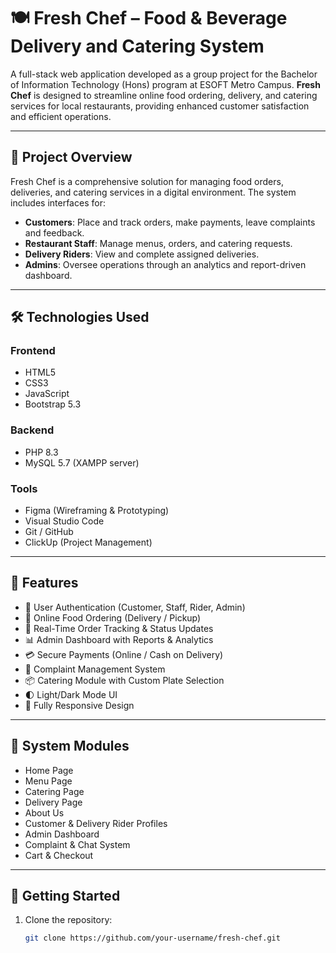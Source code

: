 # 🍽️ Fresh Chef – Food & Beverage Delivery and Catering System

A full-stack web application developed as a group project for the Bachelor of Information Technology (Hons) program at ESOFT Metro Campus. **Fresh Chef** is designed to streamline online food ordering, delivery, and catering services for local restaurants, providing enhanced customer satisfaction and efficient operations.

---

## 📌 Project Overview

Fresh Chef is a comprehensive solution for managing food orders, deliveries, and catering services in a digital environment. The system includes interfaces for:

- **Customers**: Place and track orders, make payments, leave complaints and feedback.
- **Restaurant Staff**: Manage menus, orders, and catering requests.
- **Delivery Riders**: View and complete assigned deliveries.
- **Admins**: Oversee operations through an analytics and report-driven dashboard.

---

## 🛠️ Technologies Used

### Frontend
- HTML5
- CSS3
- JavaScript
- Bootstrap 5.3

### Backend
- PHP 8.3
- MySQL 5.7 (XAMPP server)

### Tools
- Figma (Wireframing & Prototyping)
- Visual Studio Code
- Git / GitHub
- ClickUp (Project Management)

---

## 🎯 Features

- 🔐 User Authentication (Customer, Staff, Rider, Admin)
- 🛒 Online Food Ordering (Delivery / Pickup)
- 🚚 Real-Time Order Tracking & Status Updates
- 📊 Admin Dashboard with Reports & Analytics
- 💳 Secure Payments (Online / Cash on Delivery)
- 🧾 Complaint Management System
- 📦 Catering Module with Custom Plate Selection
- 🌓 Light/Dark Mode UI
- 📱 Fully Responsive Design

---

## 🧩 System Modules

- Home Page  
- Menu Page  
- Catering Page  
- Delivery Page  
- About Us  
- Customer & Delivery Rider Profiles  
- Admin Dashboard  
- Complaint & Chat System  
- Cart & Checkout

---

## 🚀 Getting Started

1. Clone the repository:
   ```bash
   git clone https://github.com/your-username/fresh-chef.git
